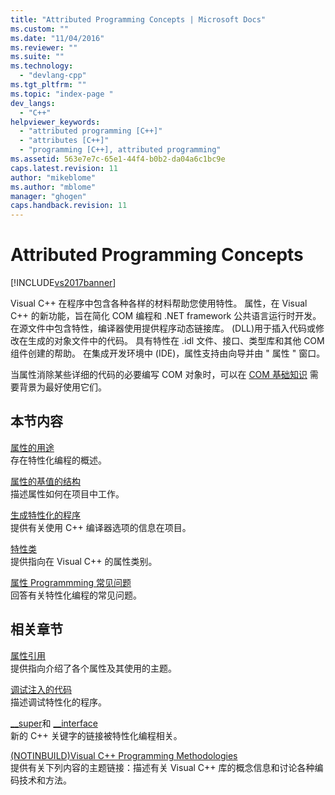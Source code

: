 ```yaml
---
title: "Attributed Programming Concepts | Microsoft Docs"
ms.custom: ""
ms.date: "11/04/2016"
ms.reviewer: ""
ms.suite: ""
ms.technology: 
  - "devlang-cpp"
ms.tgt_pltfrm: ""
ms.topic: "index-page "
dev_langs: 
  - "C++"
helpviewer_keywords: 
  - "attributed programming [C++]"
  - "attributes [C++]"
  - "programming [C++], attributed programming"
ms.assetid: 563e7e7c-65e1-44f4-b0b2-da04a6c1bc9e
caps.latest.revision: 11
author: "mikeblome"
ms.author: "mblome"
manager: "ghogen"
caps.handback.revision: 11
---
```

# Attributed Programming Concepts
[!INCLUDE[vs2017banner](../assembler/inline/includes/vs2017banner.md)]

Visual C\+\+ 在程序中包含各种各样的材料帮助您使用特性。  属性，在 Visual C\+\+ 的新功能，旨在简化 COM 编程和 .NET framework 公共语言运行时开发。  在源文件中包含特性，编译器使用提供程序动态链接库。 \(DLL\)用于插入代码或修改在生成的对象文件中的代码。  具有特性在 .idl 文件、接口、类型库和其他 COM 组件创建的帮助。  在集成开发环境中 \(IDE\)，属性支持由向导并由 " 属性 " 窗口。  
  
 当属性消除某些详细的代码的必要编写 COM 对象时，可以在 [COM 基础知识](http://msdn.microsoft.com/library/windows/desktop/ms694363) 需要背景为最好使用它们。  
  
## 本节内容  
 [属性的用途](../windows/purpose-of-attributes.md)  
 存在特性化编程的概述。  
  
 [属性的基值的结构](../windows/basic-mechanics-of-attributes.md)  
 描述属性如何在项目中工作。  
  
 [生成特性化的程序](../windows/building-an-attributed-program.md)  
 提供有关使用 C\+\+ 编译器选项的信息在项目。  
  
 [特性类](../windows/attribute-categories.md)  
 提供指向在 Visual C\+\+ 的属性类别。  
  
 [属性 Programmming 常见问题](../windows/attribute-programming-faq.md)  
 回答有关特性化编程的常见问题。  
  
## 相关章节  
 [属性引用](../windows/cpp-attributes-reference.md)  
 提供指向介绍了各个属性及其使用的主题。  
  
 [调试注入的代码](../Topic/How%20to:%20Debug%20Injected%20Code.md)  
 描述调试特性化的程序。  
  
 [\_\_super](../cpp/super.md)和 [\_\_interface](../cpp/interface.md)  
 新的 C\+\+ 关键字的链接被特性化编程相关。  
  
 [\(NOTINBUILD\)Visual C\+\+ Programming Methodologies](http://msdn.microsoft.com/zh-cn/0822f806-fa81-4b65-bf0f-1e2921f30c95)  
 提供有关下列内容的主题链接：描述有关 Visual C\+\+ 库的概念信息和讨论各种编码技术和方法。